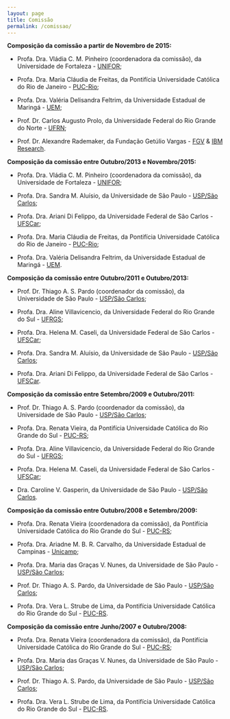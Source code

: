 ```yaml
---
layout: page
title: Comissão
permalink: /comissao/
---
```


__Composição da comissão a partir de Novembro de 2015:__

* Profa. Dra. Vládia C. M. Pinheiro (coordenadora da comissão), da Universidade de Fortaleza - [UNIFOR](https://www.unifor.br/);

* Profa. Dra. Maria Cláudia de Freitas, da Pontifícia Universidade Católica do Rio de Janeiro - [PUC-Rio](http://www.puc-rio.br/);

* Profa. Dra. Valéria Delisandra Feltrim, da Universidade Estadual de Maringá - [UEM](http://www.uem.br/);

* Prof. Dr. Carlos Augusto Prolo, da Universidade Federal do Rio Grande do Norte - [UFRN](http://www.ufrn.br/);

* Prof. Dr. Alexandre Rademaker, da Fundação Getúlio Vargas - [FGV](http://emap.fgv.br/) & [IBM Research](http://research.ibm.com/).

 

__Composição da comissão entre Outubro/2013 e Novembro/2015:__

* Profa. Dra. Vládia C. M. Pinheiro (coordenadora da comissão), da Universidade de Fortaleza - [UNIFOR](https://www.unifor.br/);

* Profa. Dra. Sandra M. Aluísio, da Universidade de São Paulo - [USP/São Carlos](http://www.icmc.usp.br/);

* Profa. Dra. Ariani Di Felippo, da Universidade Federal de São Carlos - [UFSCar](http://www.ufscar.br/);

* Profa. Dra. Maria Cláudia de Freitas, da Pontifícia Universidade Católica do Rio de Janeiro - [PUC-Rio](http://www.puc-rio.br/);

* Profa. Dra. Valéria Delisandra Feltrim, da Universidade Estadual de Maringá - [UEM](http://www.uem.br/).

 

__Composição da comissão entre Outubro/2011 e Outubro/2013:__

* Prof. Dr. Thiago A. S. Pardo (coordenador da comissão), da Universidade de São Paulo - [USP/São Carlos](http://www.icmc.usp.br/);

* Profa. Dra. Aline Villavicencio, da Universidade Federal do Rio Grande do Sul - [UFRGS](http://www.ufrgs.br/);

* Profa. Dra. Helena M. Caseli, da Universidade Federal de São Carlos - [UFSCar](http://www.ufscar.br/);

* Profa. Dra. Sandra M. Aluísio, da Universidade de São Paulo - [USP/São Carlos](http://www.icmc.usp.br/);

* Profa. Dra. Ariani Di Felippo, da Universidade Federal de São Carlos - [UFSCar](http://www.ufscar.br/).

 

__Composição da comissão entre Setembro/2009 e Outubro/2011:__

* Prof. Dr. Thiago A. S. Pardo (coordenador da comissão), da Universidade de São Paulo - [USP/São Carlos](http://www.icmc.usp.br/);

* Profa. Dra. Renata Vieira, da Pontifícia Universidade Católica do Rio Grande do Sul - [PUC-RS](http://www.pucrs.br/);

* Profa. Dra. Aline Villavicencio, da Universidade Federal do Rio Grande do Sul - [UFRGS](http://www.ufrgs.br/);

* Profa. Dra. Helena M. Caseli, da Universidade Federal de São Carlos - [UFSCar](http://www.ufscar.br/);

* Dra. Caroline V. Gasperin, da Universidade de São Paulo - [USP/São Carlos](http://www.icmc.usp.br/).

 

__Composição da comissão entre Outubro/2008 e Setembro/2009:__

* Profa. Dra. Renata Vieira (coordenadora da comissão), da Pontifícia Universidade Católica do Rio Grande do Sul - [PUC-RS](http://www.pucrs.br/);

* Profa. Dra. Ariadne M. B. R. Carvalho, da Universidade Estadual de Campinas - [Unicamp](http://www.unicamp.br/unicamp/);
	
* Profa. Dra. Maria das Graças V. Nunes, da Universidade de São Paulo - [USP/São Carlos](http://www.icmc.usp.br/);

* Prof. Dr. Thiago A. S. Pardo, da Universidade de São Paulo - [USP/São Carlos](http://www.icmc.usp.br/);

* Profa. Dra. Vera L. Strube de Lima, da Pontifícia Universidade Católica do Rio Grande do Sul - [PUC-RS](http://www.pucrs.br/).

 

__Composição da comissão entre Junho/2007 e Outubro/2008:__

* Profa. Dra. Renata Vieira (coordenadora da comissão), da Pontifícia Universidade Católica do Rio Grande do Sul - [PUC-RS](http://www.pucrs.br/);

* Profa. Dra. Maria das Graças V. Nunes, da Universidade de São Paulo - [USP/São Carlos](http://www.icmc.usp.br/);

* Prof. Dr. Thiago A. S. Pardo, da Universidade de São Paulo - [USP/São Carlos](http://www.icmc.usp.br/);

* Profa. Dra. Vera L. Strube de Lima, da Pontifícia Universidade Católica do Rio Grande do Sul - [PUC-RS](http://www.pucrs.br/).

